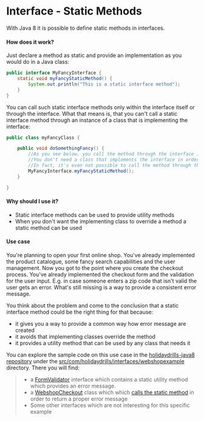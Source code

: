 # Interface - Static Methods

With Java 8 it is possible to define static methods in interfaces.

#### How does it work?

Just declare a method as static and provide an implementation as you would do in a Java class:

```java
public interface MyFancyInterface {
    static void myFancyStaticMethod() {
        System.out.println("This is a static interface method");
    }
}
```

You can call such static interface methods only within the interface itself or through the interface. What that means is, that you can't call a static interface method through an instance of a class that is implementing the interface:

```java
public class myFancyClass {

    public void doSomethingFancy() {
        //As you see below, you call the method through the interface itself. 
        //You don't need a class that implements the interface in order to call it.
        //In fact, it's even not possible to call the method through the instance of a class implementing the interface.
        MyFancyInterface.myFancyStaticMethod();
    }

}
```

#### Why should I use it?

* Static interface methods can be used to provide utility methods
* When you don't want the implementing class to override a method a static method can be used

#### Use case

You're planning to open your first online shop. You've already implemented the product catalogue, some fancy search capabilities and the user management. Now you got to the point where you create the checkout process. You've already implemented the checkout form and the validation for the user input. E.g. in case someone enters a zip code that isn't valid the user gets an error. What's still missing is a way to provide a consistent error message.

You think about the problem and come to the conclusion that a static interface method could be the right thing for that because:

* it gives you a way to provide a common way how error message are created 
* it avoids that implementing classes override the method
* it provides a utility method that can be used by any class that needs it

You can explore the sample code on this use case in the [holidaydrills-java8 repository](https://github.com/dholde/holidaydrills-Java8) under the [src/com/holidaydrills/interfaces/webshopexample ](https://github.com/dholde/holidaydrills-Java8/tree/master/src/com/holidaydrills/interfaces/webshopexample)directory. There you will find:

> * a [FormValidator](https://github.com/dholde/holidaydrills-Java8/blob/master/src/com/holidaydrills/interfaces/webshopexample/FormValidator.java) interface which contains a static utility method which provides an error message. 
> * a [WebshopCheckout](https://github.com/dholde/holidaydrills-Java8/blob/master/src/com/holidaydrills/interfaces/webshopexample/WebShopCheckout) class which which [calls the static method](https://github.com/dholde/holidaydrills-Java8/blob/51f3517984e303b1cae0697deb032303a71f1cd5/src/com/holidaydrills/interfaces/webshopexample/WebShopCheckout.java#L42) in order to return a proper error message
> * Some other interfaces which are not interesting for this specific example

